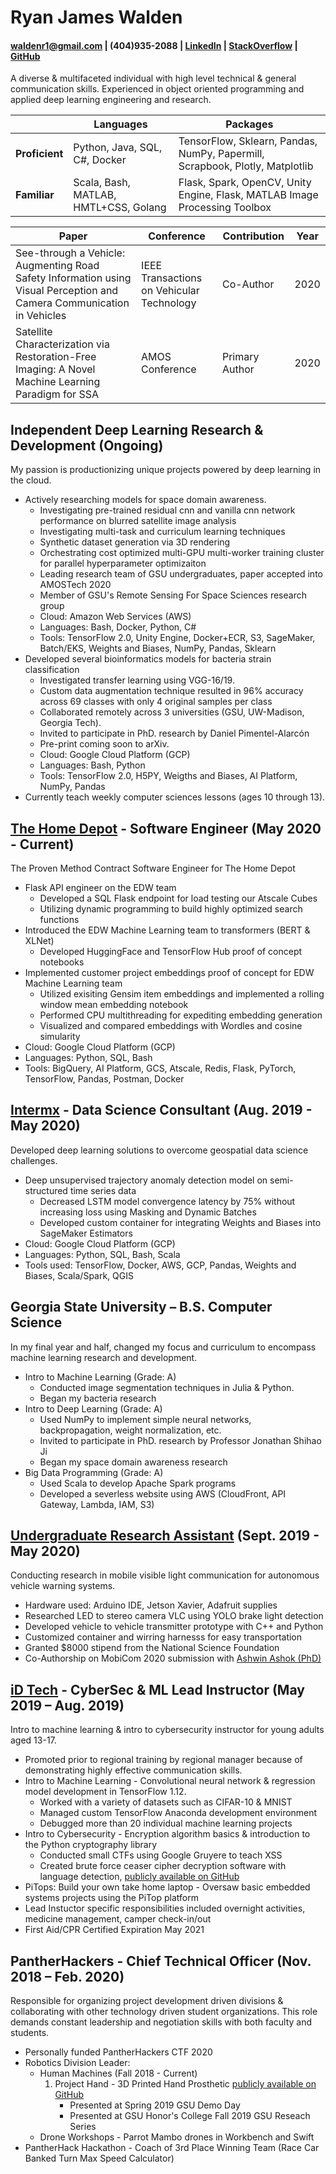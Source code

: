 # Ryan James Walden
#### [waldenr1@gmail.com](mailto:waldenr1@gmail.com) | (404)935-2088 | [LinkedIn](https://www.linkedin.com/in/ryan-walden-28771a8b/) | [StackOverflow](https://stackoverflow.com/users/10521726/ryan-walden) | [GitHub](https://github.com/rjdoubleu)

A diverse & multifaceted individual with high level technical & general communication skills. Experienced in object oriented programming and applied deep learning engineering and research.

|   |  Languages | Packages  | 
|---|---|---|
|**Proficient**| Python, Java, SQL, C#, Docker | TensorFlow, Sklearn, Pandas, NumPy, Papermill, Scrapbook, Plotly, Matplotlib |
| **Familiar** | Scala, Bash, MATLAB, HMTL+CSS, Golang  | Flask, Spark, OpenCV, Unity Engine, Flask, MATLAB Image Processing Toolbox  | 

| Paper | Conference | Contribution | Year | 
|---|---|---|---|
| See-through a Vehicle: Augmenting Road Safety Information using Visual Perception and Camera Communication in Vehicles | IEEE Transactions on Vehicular Technology | Co-Author | 2020 |
| Satellite Characterization via Restoration-Free Imaging: A Novel Machine Learning Paradigm for SSA |  AMOS Conference | Primary Author |  2020 |

## Independent Deep Learning Research & Development (Ongoing)
My passion is productionizing unique projects powered by deep learning in the cloud.
+ Actively researching models for space domain awareness. 
	- Investigating pre-trained residual cnn and vanilla cnn network performance on blurred satellite image analysis
	- Investigating multi-task and curriculum learning techniques
	- Synthetic dataset generation via 3D rendering
	- Orchestrating cost optimized multi-GPU multi-worker training cluster for parallel hyperparameter optimizaiton
	- Leading research team of GSU undergraduates, paper accepted into AMOSTech 2020
	- Member of GSU's Remote Sensing For Space Sciences research group
	- Cloud: Amazon Web Services (AWS)
	- Languages: Bash, Docker, Python, C#
	- Tools: TensorFlow 2.0, Unity Engine, Docker+ECR, S3, SageMaker, Batch/EKS, Weights and Biases, NumPy, Pandas, Sklearn
+ Developed several bioinformatics models for bacteria strain classification
	- Investigated transfer learning using VGG-16/19.
	- Custom data augmentation technique resulted in 96% accuracy across 69 classes with only 4 original samples per class
	- Collaborated remotely across 3 universities (GSU, UW-Madison, Georgia Tech).
	- Invited to participate in PhD. research by Daniel Pimentel-Alarcón
	- Pre-print coming soon to arXiv.
	- Cloud: Google Cloud Platform (GCP)
	- Languages: Bash, Python
	- Tools: TensorFlow 2.0, H5PY, Weigths and Biases, AI Platform, NumPy, Pandas
+ Currently teach weekly computer sciences lessons (ages 10 through 13).

## [The Home Depot](https://www.homedepot.com/) - Software Engineer (May 2020 - Current)
The Proven Method Contract Software Engineer for The Home Depot
+ Flask API engineer on the EDW team
	- Developed a SQL Flask endpoint for load testing our Atscale Cubes
	- Utilizing dynamic programming to build highly optimized search functions
+ Introduced the EDW Machine Learning team to transformers (BERT & XLNet)
	- Developed HuggingFace and TensorFlow Hub proof of concept notebooks
+ Implemented customer project embeddings proof of concept for EDW Machine Learning team
	- Utilized exisiting Gensim item embeddings and implemented a rolling window mean embedding notebook
	- Performed CPU multithreading for expediting embedding generation
	- Visualized and compared embeddings with Wordles and cosine simularity
+ Cloud: Google Cloud Platform (GCP)
+ Languages: Python, SQL, Bash
+ Tools: BigQuery, AI Platform, GCS, Atscale, Redis, Flask, PyTorch, TensorFlow, Pandas, Postman, Docker
	
## [Intermx](http://www.intermx.com/) - Data Science Consultant (Aug. 2019 - May 2020)
Developed deep learning solutions to overcome geospatial data science challenges.
+ Deep unsupervised trajectory anomaly detection model on semi-structured time series data
	- Decreased LSTM model convergence latency by 75% without increasing loss using Masking and Dynamic Batches
	- Developed custom container for integrating Weights and Biases into SageMaker Estimators
+ Cloud: Google Cloud Platform (GCP)
+ Languages: Python, SQL, Bash, Scala
+ Tools used: TensorFlow, Docker, AWS, GCP, Pandas, Weights and Biases, Scala/Spark, QGIS

## Georgia State University – B.S. Computer Science
In my final year and half, changed my focus and curriculum to encompass machine learning research and development.
+ Intro to Machine Learning (Grade: A)
	- Conducted image segmentation techniques in Julia & Python.
	- Began my bacteria research 
+ Intro to Deep Learning (Grade: A)
	- Used NumPy to implement simple neural networks, backpropagation, weight normalization, etc.
	- Invited to participate in PhD. research by Professor Jonathan Shihao Ji
	- Began my space domain awareness research
+ Big Data Programming (Grade: A)
	- Used Scala to develop Apache Spark programs
	- Developed a severless website using AWS (CloudFront, API Gateway, Lambda, IAM, S3)

## [Undergraduate Research Assistant](https://sites.google.com/view/highspeedmobilevlc/home) (Sept. 2019 - May 2020)
Conducting research in mobile visible light communication for autonomous vehicle warning systems.
+   Hardware used: Arduino IDE, Jetson Xavier, Adafruit supplies
+   Researched LED to stereo camera VLC using YOLO brake light detection
+   Developed vehicle to vehicle transmitter prototype with C++ and Python
+   Customized container and wirring harnesss for easy transportation
+   Granted $8000 stipend from the National Science Foundation
+   Co-Authorship on MobiCom 2020 submission with [Ashwin Ashok (PhD)](https://cas.gsu.edu/profile/ashwin-ashok/)

## [iD Tech](https://www.idtech.com/) - CyberSec & ML Lead Instructor  (May 2019 – Aug. 2019)
Intro to machine learning & intro to cybersecurity instructor for young adults aged 13-17. 
+   Promoted prior to regional training by regional manager because of demonstrating highly effective communication skills.
+   Intro to Machine Learning - Convolutional neural network & regression model development in TensorFlow 1.12. 
	- Worked with a variety of datasets such as CIFAR-10 & MNIST
	- Managed custom TensorFlow Anaconda development environment 
	- Debugged more than 20 individual machine learning projects
+   Intro to Cybersecurity - Encryption algorithm basics & introduction to the Python cryptography library 
	- Conducted small CTFs using Google Gruyere to teach XSS
	- Created brute force ceaser cipher decryption software with language detection, [publicly available on GitHub](https://github.com/rjdoubleu/Caesar-Cipher-Brute-Force)
+   PiTops: Build your own take home laptop  - Oversaw basic embedded systems projects using the PiTop platform
+   Lead Instuctor specific responsibilities included overnight activities, medicine management, camper check-in/out
+   First Aid/CPR Certified Expiration May 2021

## PantherHackers - Chief Technical Officer  (Nov. 2018 – Feb. 2020)
Responsible for organizing project development driven divisions & collaborating with other technology driven student organizations. This role demands constant leadership and negotiation skills with both faculty and students.
+   Personally funded PantherHackers CTF 2020
+   Robotics Division Leader:
	- Human Machines (Fall 2018 - Current)
		1. Project Hand - 3D Printed Hand Prosthetic [publicly available on GitHub](https://github.com/rjdoubleu/Human-Machines)
			+ Presented at Spring 2019 GSU Demo Day
			+ Presented at GSU Honor's College Fall 2019 GSU Reseach Series
	- Drone Workshops - Parrot Mambo drones in Workbench and Swift
+   PantherHack Hackathon - Coach of 3rd Place Winning Team (Race Car Banked Turn Max Speed Calculator)

